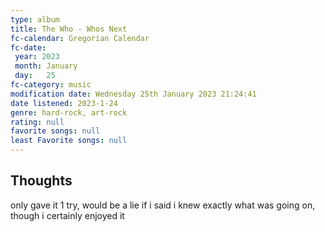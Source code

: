 ```yaml
---
type: album 
title: The Who - Whos Next 
fc-calendar: Gregorian Calendar
fc-date: 
 year: 2023
 month: January
 day:   25
fc-category: music
modification date: Wednesday 25th January 2023 21:24:41
date listened: 2023-1-24
genre: hard-rock, art-rock 
rating: null
favorite songs: null
least Favorite songs: null
---
```

## Thoughts

only gave it 1 try, would be a lie if i said i knew exactly what was going on, though i certainly enjoyed it